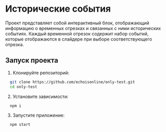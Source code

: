 
# Исторические события

Проект представляет собой интерактивный блок, отображающий информацию о временных отрезках и связанных с ними исторических событиях. Каждый временной отрезок содержит набор событий, которые отображаются в слайдере при выборе соответствующего отрезка.


## Запуск проекта


1. Клонируйте репозиторий:

```bash
  git clone https://github.com/echoisonline/only-test.git
  cd only-test
```
2. Установите зависимости:
```bash
  npm i
```
3. Запустите приложение:
```bash
  npm start
```


